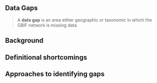 ## Data Gaps

> A **data gap** is an area either geographic or taxonomic in which the GBIF network is missing data. 

## Background 

## Definitional shortcomings 

## Approaches to identifying gaps




